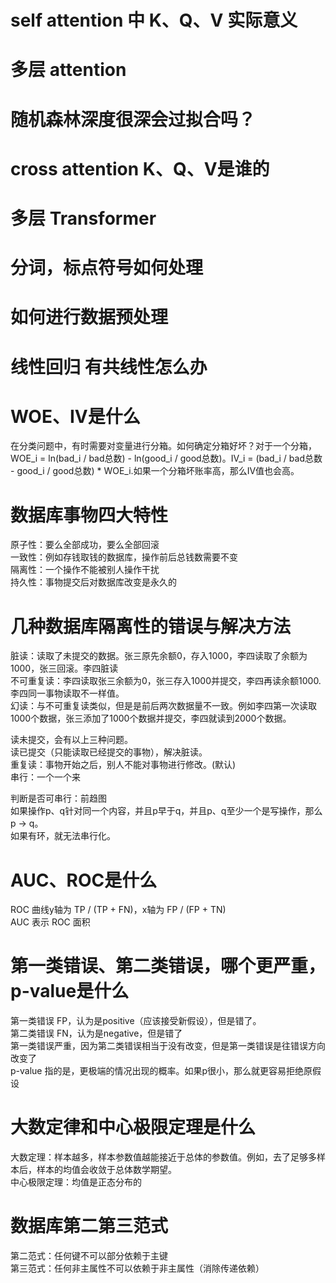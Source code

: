 # self attention 中 K、Q、V 实际意义

# 多层 attention

# 随机森林深度很深会过拟合吗？

# cross attention K、Q、V是谁的

# 多层 Transformer

# 分词，标点符号如何处理

# 如何进行数据预处理

# 线性回归 有共线性怎么办

# WOE、IV是什么
在分类问题中，有时需要对变量进行分箱。如何确定分箱好坏？对于一个分箱，WOE_i = ln(bad_i / bad总数) - ln(good_i / good总数)。IV_i = (bad_i / bad总数 - good_i / good总数) * WOE_i.如果一个分箱坏账率高，那么IV值也会高。  

# 数据库事物四大特性
原子性：要么全部成功，要么全部回滚  
一致性：例如存钱取钱的数据库，操作前后总钱数需要不变  
隔离性：一个操作不能被别人操作干扰  
持久性：事物提交后对数据库改变是永久的  

# 几种数据库隔离性的错误与解决方法
脏读：读取了未提交的数据。张三原先余额0，存入1000，李四读取了余额为1000，张三回滚。李四脏读  
不可重复读：李四读取张三余额为0，张三存入1000并提交，李四再读余额1000.李四同一事物读取不一样值。  
幻读：与不可重复读类似，但是是前后两次数据量不一致。例如李四第一次读取1000个数据，张三添加了1000个数据并提交，李四就读到2000个数据。

读未提交，会有以上三种问题。  
读已提交（只能读取已经提交的事物），解决脏读。  
重复读：事物开始之后，别人不能对事物进行修改。(默认)  
串行：一个一个来  

判断是否可串行：前趋图  
如果操作p、q针对同一个内容，并且p早于q，并且p、q至少一个是写操作，那么 p -> q。  
如果有环，就无法串行化。  

# AUC、ROC是什么
ROC 曲线y轴为 TP / (TP + FN)，x轴为 FP / (FP + TN)  
AUC 表示 ROC 面积

# 第一类错误、第二类错误，哪个更严重，p-value是什么
第一类错误 FP，认为是positive（应该接受新假设），但是错了。  
第二类错误 FN，认为是negative，但是错了  
第一类错误严重，因为第二类错误相当于没有改变，但是第一类错误是往错误方向改变了  
p-value 指的是，更极端的情况出现的概率。如果p很小，那么就更容易拒绝原假设  

# 大数定律和中心极限定理是什么
大数定理：样本越多，样本参数值越能接近于总体的参数值。例如，去了足够多样本后，样本的均值会收敛于总体数学期望。  
中心极限定理：均值是正态分布的

# 数据库第二第三范式
第二范式：任何键不可以部分依赖于主键  
第三范式：任何非主属性不可以依赖于非主属性（消除传递依赖）
